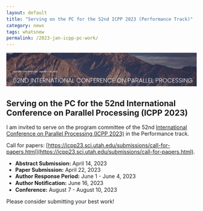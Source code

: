 ```yaml
---
layout: default
title: "Serving on the PC for the 52nd ICPP 2023 (Performance Track)"
category: news
tags: whatsnew
permalink: /2023-jan-icpp-pc-work/
---
```


![](/images/icpp23.png "icpp2023")

## Serving on the PC for the 52nd International Conference on Parallel Processing (ICPP 2023) 

I am invited to serve on the program committee of the 52nd [International Conference on Parallel Processing (ICPP 2023)](https://icpp23.sci.utah.edu/) in the Performance track. 

Call for papers: [https://icpp23.sci.utah.edu/submissions/call-for-papers.html](https://icpp23.sci.utah.edu/submissions/call-for-papers.html).

  * **Abstract Submission:** April 14, 2023
  * **Paper Submission:** April 22, 2023
  * **Author Response Period:** June 1 - June 4, 2023
  * **Author Notiﬁcation:** June 16, 2023
  * **Conference:** August 7 - August 10, 2023

Please consider submitting your best work! 
